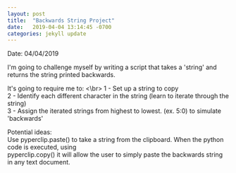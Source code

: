 ```yaml
---
layout: post
title:  "Backwards String Project"
date:   2019-04-04 13:14:45 -0700
categories: jekyll update
---
```


Date: 04/04/2019

I'm going to challenge myself by writing a script that takes a 'string' and returns the string printed backwards.

It's going to require me to:  <\br>
1 - Set up a string to copy  
2 - Identify each different character in the string (learn to iterate through the string)  
3 - Assign the iterated strings from highest to lowest. (ex. 5:0) to simulate 'backwards'  

Potential ideas:  
Use pyperclip.paste() to take a string from the clipboard. When the python code is executed, using  
pyperclip.copy() it will allow the user to simply paste the backwards string in any text document.  

